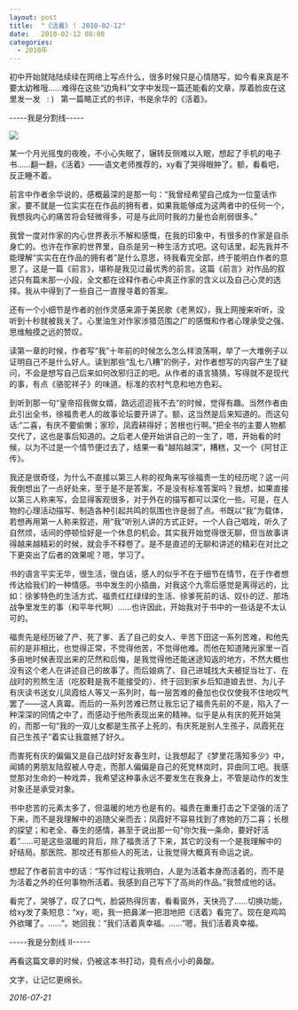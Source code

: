 ```yaml
---
layout: post
title:  "《活着》！ 2010-02-12"
date:   2010-02-12 08:00
categories: 
  - 2010年
---
```


初中开始就陆陆续续在网络上写点什么，很多时候只是心情随写，如今看来真是不要太幼稚哦……难得在这些“边角料”文字中发现一篇还能看的文章，厚着脸皮在这里发一发   : )   第一篇略正式的书评，书是余华的《活着》。

-----我是分割线-----

![](http://mmbiz.qpic.cn/mmbiz/cicG9K6Wf5FZESgOW1c78R54RooexZk7VHZhqLqsPlbtkyDdTQyw3jU2QZkrfJD2ibRTicib2CBT7znND3dtKFBu0Q/640?wx_fmt=jpeg&tp=webp&wxfrom=5&wx_lazy=1)

某一个月光摇曳的夜晚，不小心失眠了，辗转反侧难以入眠，想起了手机的电子书……翻一翻，《活着》——语文老师推荐的，xy看了哭得眼肿了。额，看看吧，反正睡不着。

前言中作者余华说的，感概最深的是那一句：“我曾经希望自己成为一位童话作家，要不就是一位实实在在作品的拥有者，如果我能够成为这两者中的任何一个，我想我内心的痛苦将会轻微得多，可是与此同时我的力量也会削弱很多。”

我曾一度对作家的内心世界表示不解和感慨，在我的印象中，有很多的作家是自杀身亡的。也许在作家的世界里，自杀是另一种生活方式吧。这句话里，起先我并不能理解“实实在在作品的拥有者”是什么意思，待我看完全部，终于能明白作者的意思了。这是一篇《前言》，堪称是我见过最优秀的前言。这篇《前言》对作品的叙述只有篇末那一小段，全文都在诠释作者心中真正作家的含义以及自己心灵的选择。我从中得到了一些自己一直搜寻着的答案。

还有一个小细节是作者的创作灵感来源于美民歌《老黑奴》，我上网搜来听听，没听到十秒就被我关了。心里油生对作家涉猎范围之广的感慨和作者心理承受之强、思维触摸之远的赞叹。

读第一章的时候，作者写“我”十年前的时候怎么怎么样浪荡啊，举了一大堆例子以证明自己不是什么好人。读到那些“乱七八糟”的例子，对作者想写的内容产生了疑问，不会是想写自己后来如何改邪归正的吧。从作者的语言猜猜，写得就不是现代的事，有点《骆驼祥子》的味道。标准的农村气息和地方色彩。

到听到那一句“皇帝招我做女婿，路远迢迢我不去”的时候，觉得有趣。当然作者由此引出全书，徐福贵老人的故事论坛要开讲了。额，这当然是后来知道的。而这句话:“二喜，有庆不要偷懒；家珍，凤霞耕得好；苦根也行啊。”把全书的主要人物都交代了，这也是事后知道的。之后老人便开始讲自己的一生了，嗯，开始看的时候，以为不过是一个情节便过去了，结果一看“越陷越深”，糟糕，又一个《阿甘正传》。

我还是很奇怪，为什么不直接以第三人称的视角来写徐福贵一生的经历呢？这一问我倒想出了一点好处来，至于是不是答案，不是没有标准答案吗？我想，如果直接以第三人称来写，会显得客观很多，对于外在的描写都可以深化一些。可是，在人物的心理活动描写、制造各种引起共鸣的氛围也许是弱了点。书既以“我”为载体，若想再用第一人称来叙述，用“我”听别人讲的方式正好。一个人自己唱戏，听久了自然烦，话间的停顿恰好是一个休息的机会。其实我开始觉得很无聊，但当故事讲得越来越精彩的时候，就会手不释卷了。是不是直述的无聊和讲述的精彩在对比之下更突出了后者的效果呢？嗯，学习了。

书的语言平实无华，很生活，很白话，感人的似乎不在于细节在情节，在于作者想传达给我们的一种情感。书中发生的小插曲，对我这个九零后感觉是离得远的，比如：徐爹特色的生活方式、福贵红红绿绿的生活、徐爹死前的话、奴仆的迂、那场战争里发生的事（和平年代啊）……也许因此，开始我对于书中的一些话是不太认可的。

福贵先是经历破了产、死了爹、丢了自己的女人、辛苦下田这一系列苦难，和他先前的是非相比，也觉得正常，不觉得他苦，不觉得他难。而他在知道赌光家里一百多亩地时候表现出来的茫然和后悔，是我觉得他还能迷途知返的地方，不然大概也没有这个老人在讲述自己的故事了。而后娘病了、自己进城找大夫被捉当壮丁、在战时的煎熬生活（吃胶鞋是我不能接受的）、终于回到家乡后知道娘去世、为儿子有庆读书送女儿凤霞给人等又一系列时，每一层苦难的叠加也仅仅使我不住地叹气罢了——这人真霉。而后的一系列苦难已然让我忘记了福贵先前的不是，陷入了一种深深的同情之中了，而感动于他所表现出来的精神。似乎是从有庆的死开始哭的，而那一句“我的一双儿女都是生孩子上死的，有庆死是别人生孩子，凤霞死在自己生孩子”着实让我震撼了好久。

而害死有庆的偏偏又是自己战时好友春生时，让我想起了《梦里花落知多少》中，闻婧的男朋友陆叙被人夺走，而那人偏偏是自己的死党林岚时，异曲同工吧。我感觉那对生命的一种戏弄，我希望这种事永远不要发生在我身上，不管是动作的发生对象还是承受对象。

书中悲苦的元素太多了，但温暖的地方也是有的。福贵在重重打击之下坚强的活了下来，而不是我理解中的追随父亲而去；凤霞好不容易找到了疼她的万二喜；长根的探望；和老全、春生的感情，甚至于说出那一句“你欠我一条命，要好好活着”……可是这些温暖的背后，除了福贵活了下来，其它的没有一个是我理解中的好结局。那医院、那坟还有那些人的死法，让我觉得大概真有命运之说。

想起了作者前言中的话：“写作过程让我明白，人是为活着本身而活着的，而不是为活着之外的任何事物所活着。我感到自己写下了高尚的作品。”我赞成他的话。

看完了，哭够了，叹了口气，脸袋热得厉害，看看窗外，天快亮了……切换功能，给xy发了条短息：“xy，呃，我一把鼻涕一把泪地把《活着》看完了。现在是鸡鸣外欲曙了。……”。她回我：“我们活着真幸福。……”嗯，我们活着真幸福。

-----我是分割线 II-----

再看这篇文章的时候，仍被这本书打动，竟有点小小的鼻酸。

文字，让记忆更绵长。

*2016-07-21*